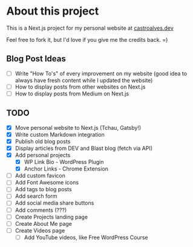 # About this project

This is a Next.js project for my personal website at [castroalves.dev](https://castroalves.dev)

Feel free to fork it, but I'd love if you give me the credits back. =)

## Blog Post Ideas

- [ ] Write "How To's" of every improvement on my website (good idea to always have fresh content while I updated the website)
- [ ] How to display posts from other websites on Next.js
- [ ] How to display posts from Medium on Next.js

## TODO

- [x] Move personal website to Next.js (Tchau, Gatsby!)
- [x] Write custom Markdown integration
- [x] Publish old blog posts
- [x] Display articles from DEV and Blast blog (fetch via API)
- [x] Add personal projects
  - [x] WP Link Bio - WordPress Plugin
  - [x] Anchor Links - Chrome Extension
- [ ] Add custom favicon
- [ ] Add Font Awesome icons
- [ ] Add tags to blog posts
- [ ] Add search form
- [ ] Add social media share buttons
- [ ] Add comments (???)
- [ ] Create Projects landing page
- [ ] Create About Me page
- [ ] Create Videos page
  - [ ] Add YouTube videos, like Free WordPress Course
